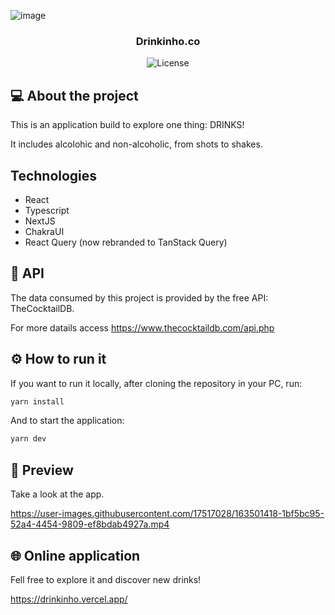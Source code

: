 ![image](https://user-images.githubusercontent.com/17517028/163500471-6dd895da-a36f-40d6-a363-628f4e8bc905.png)

<h3 align="center">
  Drinkinho.co
</h3>

<p align="center">
  <img alt="License" src="https://img.shields.io/badge/license-MIT-%2304D361">
</p>

## 💻 About the project

This is an application build to explore one thing: DRINKS!

It includes alcolohic and non-alcoholic, from shots to shakes. 


## Technologies

 - React
 - Typescript
 - NextJS
 - ChakraUI
 - React Query (now rebranded to TanStack Query)

## 🔗 API 

The data consumed by this project is provided by the free API: TheCocktailDB. 

For more datails access https://www.thecocktaildb.com/api.php

## ⚙️ How to run it

If you want to run it locally, after cloning the repository in your PC, run:

```bash
yarn install
```

And to start the application:

```bash
yarn dev
```

## 🎨 Preview

Take a look at the app.



https://user-images.githubusercontent.com/17517028/163501418-1bf5bc95-52a4-4454-9809-ef8bdab4927a.mp4



## 🌐 Online application

Fell free to explore it and discover new drinks!

https://drinkinho.vercel.app/
